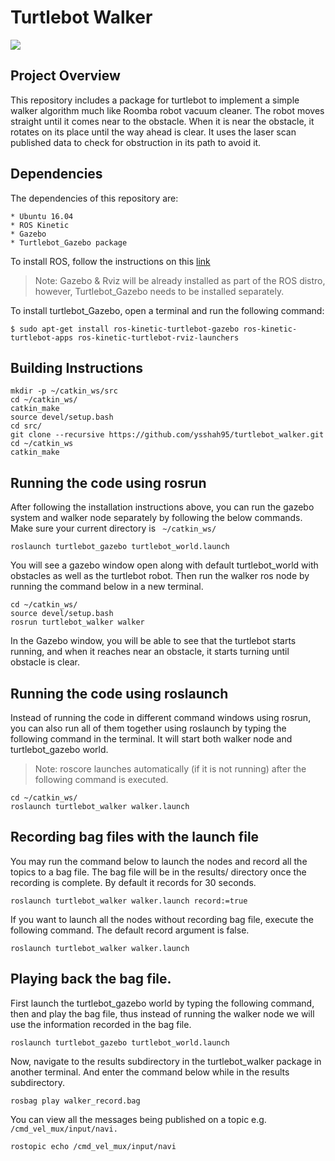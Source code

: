 # Turtlebot Walker

<a href='https://github.com/ysshah95/turtlebot_walker/blob/master/LICENSE'><img src='https://img.shields.io/badge/License-MIT-brightgreen.svg'/></a>

## Project Overview

This repository includes a package for turtlebot to implement a simple walker algorithm much like Roomba robot vacuum cleaner. The robot moves straight until it comes near to the obstacle. When it is near the obstacle, it rotates on its place until the way ahead is clear. It uses the laser scan published data to check for obstruction in its path to avoid it.

## Dependencies 
The dependencies of this repository are:
 ```
* Ubuntu 16.04
* ROS Kinetic
* Gazebo
* Turtlebot_Gazebo package
```

To install ROS, follow the instructions on this [link](http://wiki.ros.org/kinetic/Installation)

>Note: Gazebo & Rviz will be already installed as part of the ROS distro, however, Turtlebot_Gazebo needs to be installed separately.

To install turtlebot_Gazebo, open a terminal and run the following command: 

```
$ sudo apt-get install ros-kinetic-turtlebot-gazebo ros-kinetic-turtlebot-apps ros-kinetic-turtlebot-rviz-launchers
```

## Building Instructions
```
mkdir -p ~/catkin_ws/src
cd ~/catkin_ws/
catkin_make
source devel/setup.bash
cd src/
git clone --recursive https://github.com/ysshah95/turtlebot_walker.git
cd ~/catkin_ws
catkin_make
```

## Running the code using rosrun

After following the installation instructions above, you can run the gazebo system and walker node separately by following the below commands. Make sure your current directory is ``` ~/catkin_ws/```

```
roslaunch turtlebot_gazebo turtlebot_world.launch
```

You will see a gazebo window open along with default turtlebot_world with obstacles as well as the turtlebot robot. Then run the walker ros node by running the command below in a new terminal.

```
cd ~/catkin_ws/
source devel/setup.bash
rosrun turtlebot_walker walker
```

In the Gazebo window, you will be able to see that the turtlebot starts running, and when it reaches near an obstacle, it starts turning until obstacle is clear. 

## Running the code using roslaunch 

Instead of running the code in different command windows using rosrun, you can also run all of them together using roslaunch by typing the following command in the terminal. It will start both walker node and turtlebot_gazebo world.

>Note: roscore launches automatically (if it is not running) after the following command is executed. 


```
cd ~/catkin_ws/
roslaunch turtlebot_walker walker.launch 
```

## Recording bag files with the launch file

You may run the command below to launch the nodes and record all the topics to a bag file. The bag file will be in the results/ directory once the recording is complete. By default it records for 30 seconds. 

```
roslaunch turtlebot_walker walker.launch record:=true
```

If you want to launch all the nodes without recording bag file, execute the following command. The default record argument is false.  

```
roslaunch turtlebot_walker walker.launch
```

## Playing back the bag file. 

First launch the turtlebot_gazebo world by typing the following command, then and play the bag file, thus instead of running the walker node we will use the information recorded in the bag file.

```
roslaunch turtlebot_gazebo turtlebot_world.launch
```

Now, navigate to the results subdirectory in the turtlebot_walker package in another terminal. And enter the command below while in the results subdirectory. 

```
rosbag play walker_record.bag
```
You can view all the messages being published on a topic e.g. ```/cmd_vel_mux/input/navi.```

```
rostopic echo /cmd_vel_mux/input/navi
```

